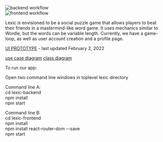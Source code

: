 ![backend workflow](https://github.com/Kanaz312/Lexic/actions/workflows/backend-node.js.yml/badge.svg)<br>
![frontend workflow](https://github.com/Kanaz312/Lexic/actions/workflows/frontend-node.js.yml/badge.svg)<br>

Lexic is envisioned to be a social puzzle game that allows players to beat their friends in a mastermind-like word game. It uses mechanics similar to Wordle, but the words can be variable length. Currently, we have a game-loop, as well as user account creation and a profile page.

[UI PROTOTYPE](https://www.figma.com/file/Yi9zETL1zcRFMItlbBOAmx/Lexic-UI-Prototype?node-id=0%3A1) - last updated February 2, 2022

[use case diagram](https://github.com/Kanaz312/Lexic/wiki/Use-Case-Diagram)
[class diagram](https://github.com/Kanaz312/Lexic/wiki/Lexic-Class-Diagram)

To run our app:

Open two command line windows in toplevel lexic directory

Command line A:<br>
cd lexic-backend<br>
npm install<br>
npm start<br>


Command line B:<br>
cd lexic-frontend<br>
npm install<br>
npm install react-router-dom --save<br>
npm start<br>
